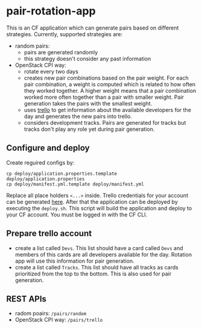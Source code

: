 # pair-rotation-app

This is an CF application which can generate pairs based on different strategies. Currently, supported strategies are:
- random pairs: 
  - pairs are generated randomly
  - this strategy doesn't consider any past information 
- OpenStack CPI way: 
  - rotate every two days 
  - creates new pair combinations based on the pair weight. For each pair combination, a weight is computed which is related to how often they worked together. A higher weight means that a pair combination worked more often together than a pair with smaller weight. Pair generation takes the pairs with the smallest weight.
  - uses [trello](http://trello.com) to get information about the available developers for the day and generates the new pairs into trello. 
  - considers development tracks. Pairs are generated for tracks but tracks don't play any role yet during pair generation.
   
## Configure and deploy
Create reguired configs by: 
```
cp deploy/application.properties.template deploy/application.properties
cp deploy/manifest.yml.template deploy/manifest.yml
```
Replace all place holders `<...>` inside. Trello credentials for your account can be generated [here](https://developers.trello.com/get-started/start-building#authenticate). After that the application can be deployed by executing the `deploy.sh`. This script will build the application and deploy to your CF account. You must be logged in with the CF CLI.

## Prepare trello account
* create a list called `Devs`. This list should have a card called `Devs` and members of this cards are all developers available for the day. Rotation app will use this information for pair generation.
* create a list called `Tracks`. This list should have all tracks as cards prioritized from the top to the bottom. This is also used for pair generation.

## REST APIs
- radom poairs: `/pairs/random`
- OpenStack CPI way: `/pairs/trello`
